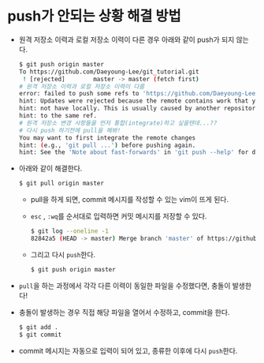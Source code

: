 # push가 안되는 상황 해결 방법

* 원격 저장소 이력과 로컬 저장소 이력이 다른 경우 아래와 같이 push가 되지 않는다.

  ```bash
  $ git push origin master
  To https://github.com/Daeyoung-Lee/git_tutorial.git
   ! [rejected]        master -> master (fetch first)
  # 원격 저장소 이력과 로컬 저장소 이력이 다름
  error: failed to push some refs to 'https://github.com/Daeyoung-Lee/git_tutorial.git'
  hint: Updates were rejected because the remote contains work that you do
  hint: not have locally. This is usually caused by another repository pushing
  hint: to the same ref.
  # 원격 저장소 변경 사항들을 먼저 통합(integrate)하고 싶을텐데...??
  # 다시 push 하기전에 pull을 해봐!
  You may want to first integrate the remote changes
  hint: (e.g., 'git pull ...') before pushing again.
  hint: See the 'Note about fast-forwards' in 'git push --help' for details.
  
  ```

* 아래와 같이 해결한다.

  ```bash
  $ git pull origin master
  ```

  * pull을 하게 되면, commit 메시지를 작성할 수 있는 vim이 뜨게 된다.

  * `esc` , `:wq`를 순서대로 입력하면 커밋 메시지를 저장할 수 있다.

    ```bash
    $ git log --oneline -1
    82842a5 (HEAD -> master) Merge branch 'master' of https://github.com/Daeyoung-Lee/git_tutorial
    ```

  * 그리고 다시 `push`한다.

    ```bash
    $ git push origin master
    ```

* `pull`을 하는 과정에서 각각 다른 이력이 동일한 파일을 수정했다면, 충돌이 발생한다!

* 충돌이 발생하는 경우 직접 해당 파일을 열어서 수정하고, commit을 한다.

  ```bash
  $ git add .
  $ git commit
  ```

* commit 메시지는 자동으로 입력이 되어 있고, 종류한 이후에 다시 `push`한다.